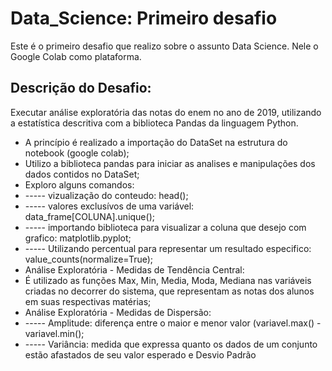 # Data_Science: Primeiro desafio

Este é o primeiro desafio que realizo sobre o assunto Data Science.
Nele o Google Colab como plataforma. 

## Descrição do Desafio:

Executar análise exploratória das notas do enem no ano de 2019, utilizando a estatística descritiva com a biblioteca Pandas da linguagem Python.

* A princípio é realizado a importação do DataSet na estrutura do notebook (google colab);
* Utilizo a biblioteca pandas para iniciar as analises e manipulações dos dados contidos no DataSet;
* Exploro alguns comandos:
* ----- vizualização do conteudo: head();
* ----- valores exclusívos de uma variável: data_frame[COLUNA].unique();
* ----- importando biblioteca para visualizar a coluna que desejo com grafico: matplotlib.pyplot;
* ----- Utilizando percentual para representar um resultado especifico: value_counts(normalize=True);
* Análise Exploratória - Medidas de Tendência Central:
* É utilizado as funções Max, Min, Media, Moda, Mediana nas variáveis criadas no decorrer do sistema, que representam as notas dos alunos
  em suas respectivas matérias;
* Análise Exploratória - Medidas de Dispersão:
* ----- Amplitude: diferença entre o maior e menor valor (variavel.max() - variavel.min();
* ----- Variância: medida que expressa quanto os dados de um conjunto estão afastados de seu valor esperado e Desvio Padrão
